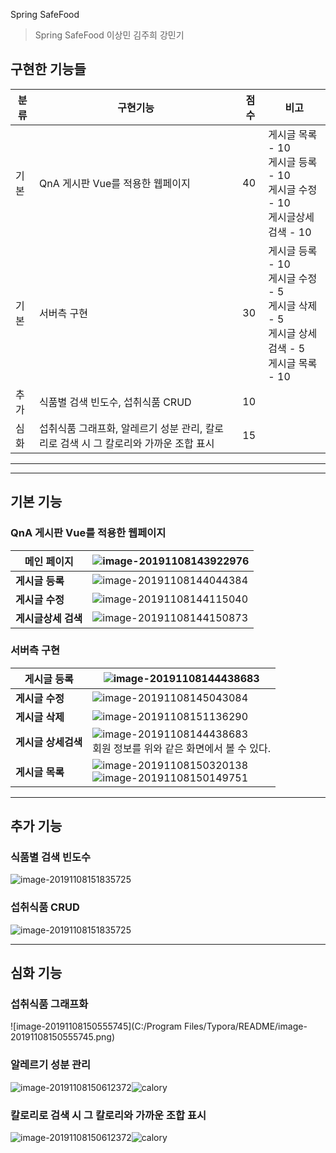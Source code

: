 Spring SafeFood

> Spring SafeFood 이상민 김주희 강민기



## 구현한 기능들

|분류 | 구현기능                                                     | 점수 | 비고                                                         |
|---- | ------------------------------------------------------------ | ---- | ------------------------------------------------------------ |
|기본 | QnA 게시판 Vue를 적용한 웹페이지                             | 40   | 게시글 목록 - 10<br/>게시글 등록 - 10<br/>게시글 수정 - 10<br/>게시글상세 검색 - 10 |
|기본 | 서버측 구현                                                  | 30   | 게시글 등록 - 10<br/>게시글 수정 - 5<br/>게시글 삭제 - 5<br/>게시글 상세검색 - 5<br/>게시글 목록 - 10 |
|추가 | 식품별 검색 빈도수, 섭취식품 CRUD                           | 10   |                                                              |
|심화 | 섭취식품 그래프화, 알레르기 성분 관리, 칼로리로 검색 시 그 칼로리와 가까운 조합 표시 | 15   |                                                              |



---

---



## 기본 기능

### QnA 게시판 Vue를 적용한 웹페이지

| 메인 페이지         | ![image-20191108143922976](README/image-20191108143922976-1573194771158.png) |
| ------------------- | ------------------------------------------------------------ |
| **게시글 등록**     | ![image-20191108144044384](README/image-20191108144044384.png) |
| **게시글 수정**     | ![image-20191108144115040](README/image-20191108144115040.png) |
| **게시글상세 검색** | ![image-20191108144150873](README/image-20191108144150873.png) |



### 서버측 구현

| 게시글 등록         | ![image-20191108144438683](README/image-20191108144438683.png) |
| ------------------- | ------------------------------------------------------------ |
| **게시글 수정**     | ![image-20191108145043084](README/image-20191108145043084.png) |
| **게시글 삭제**     | ![image-20191108151136290](README/image-20191108151136290.png) |
| **게시글 상세검색** | ![image-20191108144438683](README/image-20191108144438683.png)<br />회원 정보를 위와 같은 화면에서 볼 수 있다. |
| **게시글 목록**     | ![image-20191108150320138](README/image-20191108150320138.png)<br />![image-20191108150149751](README/image-20191108150149751.png) |



---



## 추가 기능

### 식품별 검색 빈도수

![image-20191108151835725](README/image-20191108151835725.png)


### 섭취식품 CRUD

![image-20191108151835725](README/image-20191108151835725.png)




---



## 심화 기능

### 섭취식품 그래프화

![image-20191108150555745](C:/Program Files/Typora/README/image-20191108150555745.png)


### 알레르기 성분 관리

![image-20191108150612372](README/image-20191108150612372.png)![calory](README/calory.png)


### 칼로리로 검색 시 그 칼로리와 가까운 조합 표시

![image-20191108150612372](README/image-20191108150612372.png)![calory](README/calory.png)